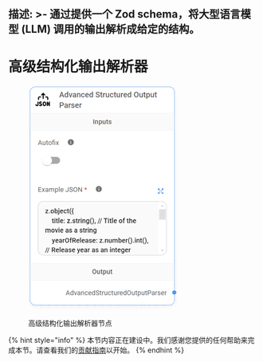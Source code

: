 描述: >-
  通过提供一个 Zod schema，将大型语言模型 (LLM) 调用的输出解析成给定的结构。
---

# 高级结构化输出解析器

<figure><img src="../../../.gitbook/assets/image (129).png" alt="" width="299"><figcaption><p>高级结构化输出解析器节点</p></figcaption></figure>

{% hint style="info" %}
本节内容正在建设中。我们感谢您提供的任何帮助来完成本节。请查看我们的[贡献指南](../../../contributing/)以开始。
{% endhint %}
